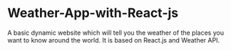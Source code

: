 # Weather-App-with-React-js
A basic dynamic website which will tell you the weather of the places you want to know around the world. It is based on React.js and Weather API.
